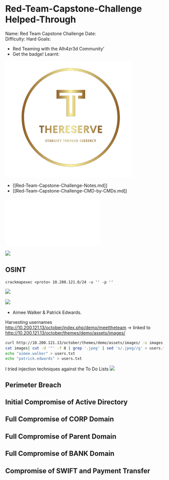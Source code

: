 # Red-Team-Capstone-Challenge Helped-Through

Name: Red Team Capstone Challenge 
Date:  
Difficulty:  Hard
Goals:  
- Red Teaming with the Alh4zr3d Community'
- Get the badge!
Learnt:

![](october.png)

- [[Red-Team-Capstone-Challenge-Notes.md]]
- [[Red-Team-Capstone-Challenge-CMD-by-CMDs.md]]


![](Red-Team-Capstone-Challenge-map.excalidraw.md)


![](cooltext.png)

## OSINT  

```
crackmapexec <proto> 10.200.121.0/24 -u '' -p ''
```

![](cme-init.png)

![](webroot.png)
- Aimee Walker & Patrick Edwards.

Harvesting usernames http://10.200.121.13/october/index.php/demo/meettheteam -> linked to http://10.200.121.13/october/themes/demo/assets/images/ 
```bash
curl http://10.200.121.13/october/themes/demo/assets/images/ -o images
cat images| cut -d '"' -f 8 | grep '.jpeg' | sed 's/.jpeg//g' > users.txt
echo "aimee.walker" > users.txt
echo "patrick.edwards" > users.txt
```

I tried injection techniques against the To Do Lists
![](sendacvtothereserve.png)



## Perimeter Breach
## Initial Compromise of Active Directory
## Full Compromise of CORP Domain
## Full Compromise of Parent Domain
## Full Compromise of BANK Domain
## Compromise of SWIFT and Payment Transfer
